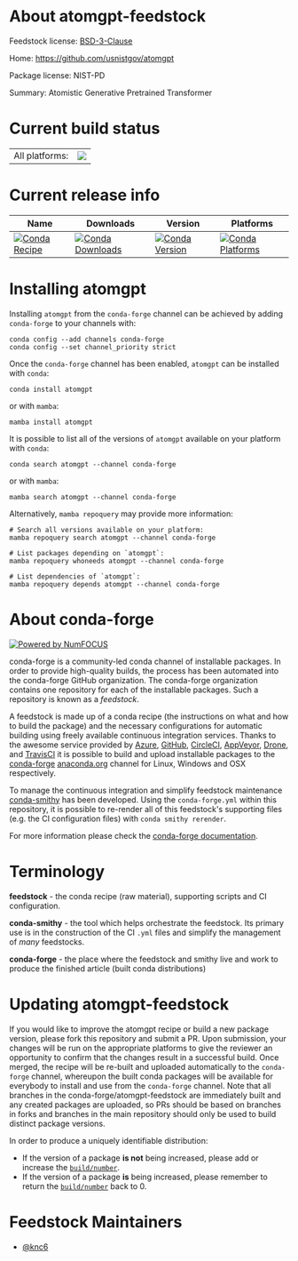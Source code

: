 About atomgpt-feedstock
=======================

Feedstock license: [BSD-3-Clause](https://github.com/conda-forge/atomgpt-feedstock/blob/main/LICENSE.txt)

Home: https://github.com/usnistgov/atomgpt

Package license: NIST-PD

Summary: Atomistic Generative Pretrained Transformer

Current build status
====================


<table><tr><td>All platforms:</td>
    <td>
      <a href="https://dev.azure.com/conda-forge/feedstock-builds/_build/latest?definitionId=23289&branchName=main">
        <img src="https://dev.azure.com/conda-forge/feedstock-builds/_apis/build/status/atomgpt-feedstock?branchName=main">
      </a>
    </td>
  </tr>
</table>

Current release info
====================

| Name | Downloads | Version | Platforms |
| --- | --- | --- | --- |
| [![Conda Recipe](https://img.shields.io/badge/recipe-atomgpt-green.svg)](https://anaconda.org/conda-forge/atomgpt) | [![Conda Downloads](https://img.shields.io/conda/dn/conda-forge/atomgpt.svg)](https://anaconda.org/conda-forge/atomgpt) | [![Conda Version](https://img.shields.io/conda/vn/conda-forge/atomgpt.svg)](https://anaconda.org/conda-forge/atomgpt) | [![Conda Platforms](https://img.shields.io/conda/pn/conda-forge/atomgpt.svg)](https://anaconda.org/conda-forge/atomgpt) |

Installing atomgpt
==================

Installing `atomgpt` from the `conda-forge` channel can be achieved by adding `conda-forge` to your channels with:

```
conda config --add channels conda-forge
conda config --set channel_priority strict
```

Once the `conda-forge` channel has been enabled, `atomgpt` can be installed with `conda`:

```
conda install atomgpt
```

or with `mamba`:

```
mamba install atomgpt
```

It is possible to list all of the versions of `atomgpt` available on your platform with `conda`:

```
conda search atomgpt --channel conda-forge
```

or with `mamba`:

```
mamba search atomgpt --channel conda-forge
```

Alternatively, `mamba repoquery` may provide more information:

```
# Search all versions available on your platform:
mamba repoquery search atomgpt --channel conda-forge

# List packages depending on `atomgpt`:
mamba repoquery whoneeds atomgpt --channel conda-forge

# List dependencies of `atomgpt`:
mamba repoquery depends atomgpt --channel conda-forge
```


About conda-forge
=================

[![Powered by
NumFOCUS](https://img.shields.io/badge/powered%20by-NumFOCUS-orange.svg?style=flat&colorA=E1523D&colorB=007D8A)](https://numfocus.org)

conda-forge is a community-led conda channel of installable packages.
In order to provide high-quality builds, the process has been automated into the
conda-forge GitHub organization. The conda-forge organization contains one repository
for each of the installable packages. Such a repository is known as a *feedstock*.

A feedstock is made up of a conda recipe (the instructions on what and how to build
the package) and the necessary configurations for automatic building using freely
available continuous integration services. Thanks to the awesome service provided by
[Azure](https://azure.microsoft.com/en-us/services/devops/), [GitHub](https://github.com/),
[CircleCI](https://circleci.com/), [AppVeyor](https://www.appveyor.com/),
[Drone](https://cloud.drone.io/welcome), and [TravisCI](https://travis-ci.com/)
it is possible to build and upload installable packages to the
[conda-forge](https://anaconda.org/conda-forge) [anaconda.org](https://anaconda.org/)
channel for Linux, Windows and OSX respectively.

To manage the continuous integration and simplify feedstock maintenance
[conda-smithy](https://github.com/conda-forge/conda-smithy) has been developed.
Using the ``conda-forge.yml`` within this repository, it is possible to re-render all of
this feedstock's supporting files (e.g. the CI configuration files) with ``conda smithy rerender``.

For more information please check the [conda-forge documentation](https://conda-forge.org/docs/).

Terminology
===========

**feedstock** - the conda recipe (raw material), supporting scripts and CI configuration.

**conda-smithy** - the tool which helps orchestrate the feedstock.
                   Its primary use is in the construction of the CI ``.yml`` files
                   and simplify the management of *many* feedstocks.

**conda-forge** - the place where the feedstock and smithy live and work to
                  produce the finished article (built conda distributions)


Updating atomgpt-feedstock
==========================

If you would like to improve the atomgpt recipe or build a new
package version, please fork this repository and submit a PR. Upon submission,
your changes will be run on the appropriate platforms to give the reviewer an
opportunity to confirm that the changes result in a successful build. Once
merged, the recipe will be re-built and uploaded automatically to the
`conda-forge` channel, whereupon the built conda packages will be available for
everybody to install and use from the `conda-forge` channel.
Note that all branches in the conda-forge/atomgpt-feedstock are
immediately built and any created packages are uploaded, so PRs should be based
on branches in forks and branches in the main repository should only be used to
build distinct package versions.

In order to produce a uniquely identifiable distribution:
 * If the version of a package **is not** being increased, please add or increase
   the [``build/number``](https://docs.conda.io/projects/conda-build/en/latest/resources/define-metadata.html#build-number-and-string).
 * If the version of a package **is** being increased, please remember to return
   the [``build/number``](https://docs.conda.io/projects/conda-build/en/latest/resources/define-metadata.html#build-number-and-string)
   back to 0.

Feedstock Maintainers
=====================

* [@knc6](https://github.com/knc6/)


